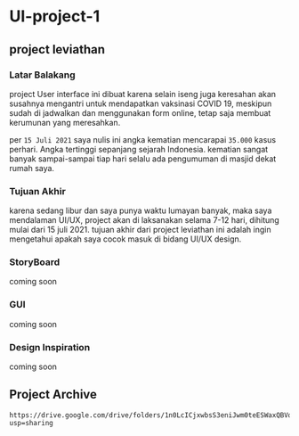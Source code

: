 # UI-project-1
## project leviathan

### Latar Balakang
project User interface ini dibuat karena selain iseng juga keresahan akan susahnya mengantri untuk mendapatkan vaksinasi COVID 19, meskipun sudah di jadwalkan dan menggunakan form online, tetap saja membuat kerumunan yang meresahkan.

per ``15 Juli 2021`` saya nulis ini angka kematian mencarapai ``35.000`` kasus perhari. Angka tertinggi sepanjang sejarah Indonesia. kematian
sangat banyak sampai-sampai tiap hari selalu ada pengumuman di masjid dekat rumah saya.


### Tujuan Akhir
karena sedang libur dan saya punya waktu lumayan banyak, maka saya mendalaman UI/UX, project akan di laksanakan selama 7-12 hari, dihitung mulai dari 15 juli 2021. tujuan akhir dari project leviathan ini adalah ingin mengetahui apakah saya cocok masuk di bidang UI/UX design.


### StoryBoard
coming soon


### GUI
coming soon


### Design Inspiration
coming soon

## Project Archive
```
https://drive.google.com/drive/folders/1n0LcICjxwbsS3eniJwm0teESWaxQBVqZ?usp=sharing
```


